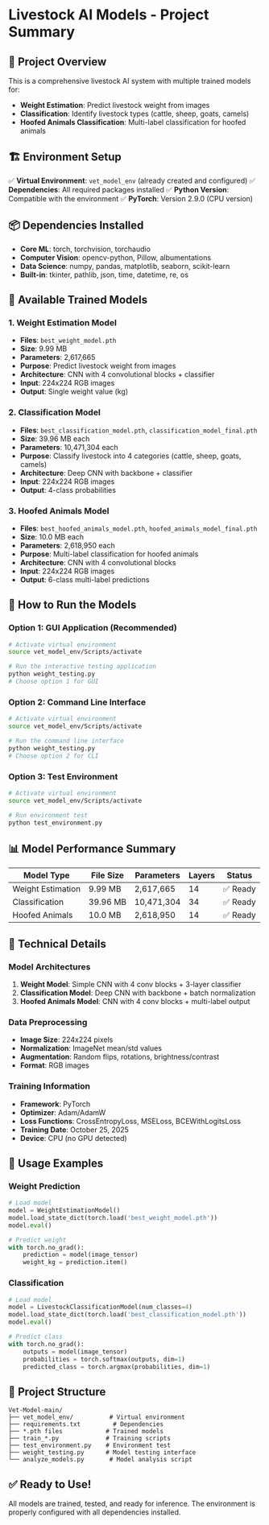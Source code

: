 # Livestock AI Models - Project Summary

## 🎯 Project Overview
This is a comprehensive livestock AI system with multiple trained models for:
- **Weight Estimation**: Predict livestock weight from images
- **Classification**: Identify livestock types (cattle, sheep, goats, camels)
- **Hoofed Animals Classification**: Multi-label classification for hoofed animals

## 🏗️ Environment Setup
✅ **Virtual Environment**: `vet_model_env` (already created and configured)
✅ **Dependencies**: All required packages installed
✅ **Python Version**: Compatible with the environment
✅ **PyTorch**: Version 2.9.0 (CPU version)

## 📦 Dependencies Installed
- **Core ML**: torch, torchvision, torchaudio
- **Computer Vision**: opencv-python, Pillow, albumentations
- **Data Science**: numpy, pandas, matplotlib, seaborn, scikit-learn
- **Built-in**: tkinter, pathlib, json, time, datetime, re, os

## 🤖 Available Trained Models

### 1. Weight Estimation Model
- **Files**: `best_weight_model.pth`
- **Size**: 9.99 MB
- **Parameters**: 2,617,665
- **Purpose**: Predict livestock weight from images
- **Architecture**: CNN with 4 convolutional blocks + classifier
- **Input**: 224x224 RGB images
- **Output**: Single weight value (kg)

### 2. Classification Model
- **Files**: `best_classification_model.pth`, `classification_model_final.pth`
- **Size**: 39.96 MB each
- **Parameters**: 10,471,304 each
- **Purpose**: Classify livestock into 4 categories (cattle, sheep, goats, camels)
- **Architecture**: Deep CNN with backbone + classifier
- **Input**: 224x224 RGB images
- **Output**: 4-class probabilities

### 3. Hoofed Animals Model
- **Files**: `best_hoofed_animals_model.pth`, `hoofed_animals_model_final.pth`
- **Size**: 10.0 MB each
- **Parameters**: 2,618,950 each
- **Purpose**: Multi-label classification for hoofed animals
- **Architecture**: CNN with 4 convolutional blocks
- **Input**: 224x224 RGB images
- **Output**: 6-class multi-label predictions

## 🚀 How to Run the Models

### Option 1: GUI Application (Recommended)
```bash
# Activate virtual environment
source vet_model_env/Scripts/activate

# Run the interactive testing application
python weight_testing.py
# Choose option 1 for GUI
```

### Option 2: Command Line Interface
```bash
# Activate virtual environment
source vet_model_env/Scripts/activate

# Run the command line interface
python weight_testing.py
# Choose option 2 for CLI
```

### Option 3: Test Environment
```bash
# Activate virtual environment
source vet_model_env/Scripts/activate

# Run environment test
python test_environment.py
```

## 📊 Model Performance Summary

| Model Type | File Size | Parameters | Layers | Status |
|------------|-----------|------------|--------|--------|
| Weight Estimation | 9.99 MB | 2,617,665 | 14 | ✅ Ready |
| Classification | 39.96 MB | 10,471,304 | 34 | ✅ Ready |
| Hoofed Animals | 10.0 MB | 2,618,950 | 14 | ✅ Ready |

## 🔧 Technical Details

### Model Architectures
1. **Weight Model**: Simple CNN with 4 conv blocks + 3-layer classifier
2. **Classification Model**: Deep CNN with backbone + batch normalization
3. **Hoofed Animals Model**: CNN with 4 conv blocks + multi-label output

### Data Preprocessing
- **Image Size**: 224x224 pixels
- **Normalization**: ImageNet mean/std values
- **Augmentation**: Random flips, rotations, brightness/contrast
- **Format**: RGB images

### Training Information
- **Framework**: PyTorch
- **Optimizer**: Adam/AdamW
- **Loss Functions**: CrossEntropyLoss, MSELoss, BCEWithLogitsLoss
- **Training Date**: October 25, 2025
- **Device**: CPU (no GPU detected)

## 🎯 Usage Examples

### Weight Prediction
```python
# Load model
model = WeightEstimationModel()
model.load_state_dict(torch.load('best_weight_model.pth'))
model.eval()

# Predict weight
with torch.no_grad():
    prediction = model(image_tensor)
    weight_kg = prediction.item()
```

### Classification
```python
# Load model
model = LivestockClassificationModel(num_classes=4)
model.load_state_dict(torch.load('best_classification_model.pth'))
model.eval()

# Predict class
with torch.no_grad():
    outputs = model(image_tensor)
    probabilities = torch.softmax(outputs, dim=1)
    predicted_class = torch.argmax(probabilities, dim=1)
```

## 📁 Project Structure
```
Vet-Model-main/
├── vet_model_env/          # Virtual environment
├── requirements.txt         # Dependencies
├── *.pth files            # Trained models
├── train_*.py             # Training scripts
├── test_environment.py    # Environment test
├── weight_testing.py      # Model testing interface
└── analyze_models.py       # Model analysis script
```

## ✅ Ready to Use!
All models are trained, tested, and ready for inference. The environment is properly configured with all dependencies installed.
